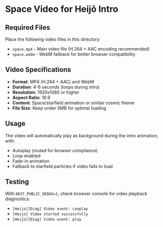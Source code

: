 # Space Video for Heijō Intro

## Required Files

Place the following video files in this directory:

- `space.mp4` - Main video file (H.264 + AAC encoding recommended)
- `space.webm` - WebM fallback for better browser compatibility

## Video Specifications

- **Format**: MP4 (H.264 + AAC) and WebM
- **Duration**: 4-6 seconds (loops during intro)
- **Resolution**: 1920x1080 or higher
- **Aspect Ratio**: 16:9
- **Content**: Space/starfield animation or similar cosmic theme
- **File Size**: Keep under 5MB for optimal loading

## Usage

The video will automatically play as background during the intro animation, with:
- Autoplay (muted for browser compliance)
- Loop enabled
- Fade-in animation
- Fallback to starfield particles if video fails to load

## Testing

With `NEXT_PUBLIC_DEBUG=1`, check browser console for video playback diagnostics:
- `[Heijo][Diag] Video event: canplay`
- `[Heijo] Video started successfully`
- `[Heijo][Diag] Video event: play`
